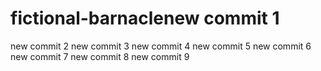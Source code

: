 # fictional-barnaclenew commit 1
new commit 2
new commit 3
new commit 4
new commit 5
new commit 6
new commit 7
new commit 8
new commit 9
